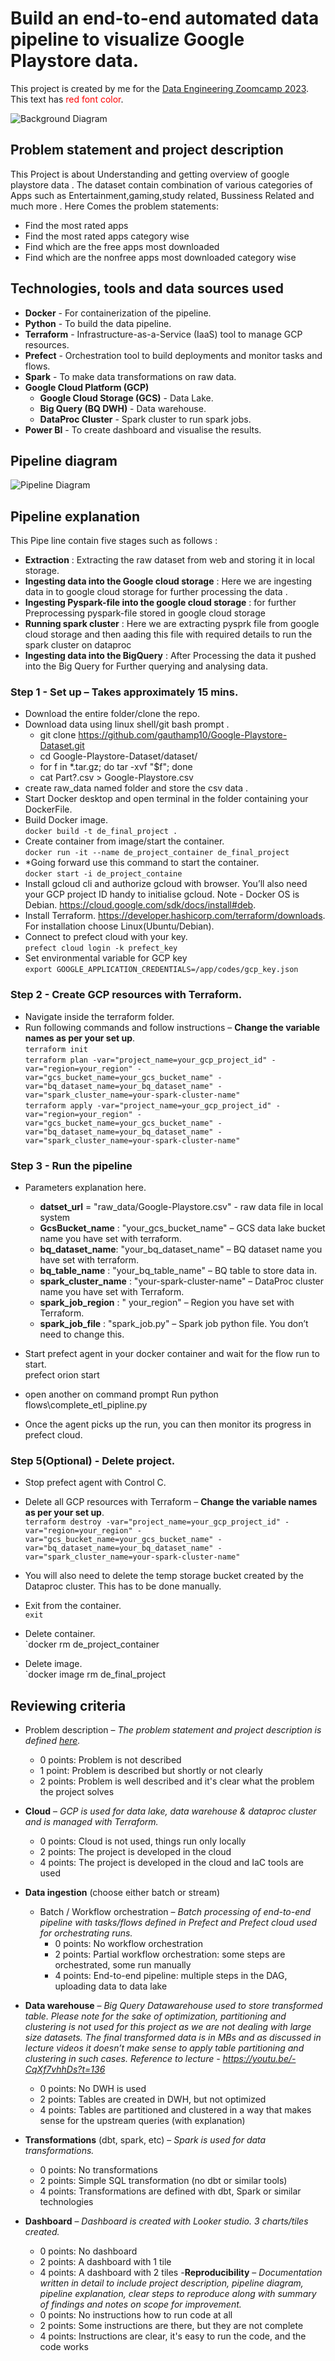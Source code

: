 # Build an end-to-end automated data pipeline to visualize Google Playstore data.
This project is created by me for the [Data Engineering Zoomcamp 2023](https://github.com/DataTalksClub/data-engineering-zoomcamp).  
This text has <span style="color: red;">red font color</span>.

![Background Diagram](https://github.com/prashantg6838/datatalk-final-project/blob/main/background%20image%20.JPG)

## Problem statement and project description
This Project is about Understanding and getting overview of google playstore data . The dataset contain combination of various categories of Apps such as Entertainment,gaming,study related,
Bussiness Related and much more . 
Here Comes the problem statements:
- Find the most rated apps
- Find the most rated apps category wise
- Find which are the free apps most downloaded
- Find which are the nonfree apps most downloaded category wise

## Technologies, tools and data sources used
- **Docker** - For containerization of the pipeline.
- **Python** - To build the data pipeline.
- **Terraform** - Infrastructure-as-a-Service (IaaS) tool to manage GCP resources.
- **Prefect** - Orchestration tool to build deployments and monitor tasks and flows.
- **Spark** - To make data transformations on raw data.
- **Google Cloud Platform (GCP)** 
  - **Google Cloud Storage (GCS)** - Data Lake. 
  - **Big Query (BQ DWH)** - Data warehouse.
  - **DataProc Cluster** - Spark cluster to run spark jobs. 
- **Power BI** - To create dashboard and visualise the results.

## Pipeline diagram
 
![Pipeline Diagram](https://github.com/prashantg6838/datatalk-final-project/blob/main/Data-talk-final-project-Diagram.jpg)


## Pipeline explanation
This Pipe line contain five stages such as follows : 
- **Extraction** : Extracting the raw dataset from web and storing it in local storage.
- **Ingesting data into the Google cloud storage** : Here we are ingesting data in to google cloud storage for further processing the data .
- **Ingesting Pyspark-file into the google cloud storage** : for further Preprocessing pyspark-file stored in google cloud storage
- **Running spark cluster** : Here we are extracting pysprk file from google cloud storage and then aading this file with required details to run the spark cluster on dataproc
- **Ingesting data into the BigQuery** : After Processing the data it pushed into the Big Query for Further querying and analysing data.

### Step 1 - Set up – Takes approximately 15 mins.  
- Download the entire folder/clone the repo. 
- Download data using linux shell/git bash prompt .
  - git clone https://github.com/gauthamp10/Google-Playstore-Dataset.git
  - cd Google-Playstore-Dataset/dataset/
  - for f in *.tar.gz; do tar -xvf "$f"; done
  - cat Part?.csv > Google-Playstore.csv
- create raw_data named folder and store the csv data .
- Start Docker desktop and open terminal in the folder containing your DockerFile.  
- Build Docker image.  
`docker build -t de_final_project .`  
- Create container from image/start the container.   
`docker run -it --name de_project_container de_final_project`  
- *Going forward use this command to start the container.  
`docker start -i de_project_containe`  
- Install gcloud cli and authorize gcloud with browser. You’ll also need your GCP project ID handy to initialise gcloud. Note - Docker OS is Debian. https://cloud.google.com/sdk/docs/install#deb.  
- Install Terraform. https://developer.hashicorp.com/terraform/downloads. For installation choose Linux(Ubuntu/Debian).
- Connect to prefect cloud with your key.  
`prefect cloud login -k prefect_key`  
- Set environmental variable for GCP key  
`export GOOGLE_APPLICATION_CREDENTIALS=/app/codes/gcp_key.json`

### Step 2 - Create GCP resources with Terraform.  
- Navigate inside the terraform folder.  
- Run following commands and follow instructions – **Change the variable names as per your set up**.  
`terraform init`    
`terraform plan -var="project_name=your_gcp_project_id" -var="region=your_region" -var="gcs_bucket_name=your_gcs_bucket_name" -var="bq_dataset_name=your_bq_dataset_name" -var="spark_cluster_name=your-spark-cluster-name"`    
`terraform apply -var="project_name=your_gcp_project_id" -var="region=your_region" -var="gcs_bucket_name=your_gcs_bucket_name" -var="bq_dataset_name=your_bq_dataset_name" -var="spark_cluster_name=your-spark-cluster-name"`    

### Step 3 - Run the pipeline  
- Parameters explanation here.
  - **datset_url** = "raw_data/Google-Playstore.csv" - raw data file in local system
  - **GcsBucket_name** : "your_gcs_bucket_name" – GCS data lake bucket name you have set with terraform.
  - **bq_dataset_name**: "your_bq_dataset_name" – BQ dataset name you have set with terraform.
  - **bq_table_name** : "your_bq_table_name" – BQ table to store data in.
  - **spark_cluster_name** : "your-spark-cluster-name" – DataProc cluster name you have set with Terraform.
  - **spark_job_region** : " your_region" – Region you have set with Terraform.
  - **spark_job_file** : "spark_job.py" – Spark job python file. You don’t need to change this.  

- Start prefect agent in your docker container and wait for the flow run to start.  
  prefect orion start
- open another on command prompt 
 Run python flows\complete_etl_pipline.py
- Once the agent picks up the run, you can then monitor its progress in prefect cloud.  

### Step 5(Optional) - Delete project.  
  
- Stop prefect agent with Control C.  
  
- Delete all GCP resources with Terraform – **Change the variable names as per your set up**.  
`terraform destroy -var="project_name=your_gcp_project_id" -var="region=your_region" -var="gcs_bucket_name=your_gcs_bucket_name" -var="bq_dataset_name=your_bq_dataset_name" -var="spark_cluster_name=your-spark-cluster-name"`    
  
- You will also need to delete the temp storage bucket created by the Dataproc cluster. This has to be done manually.   

- Exit from the container.  
`exit`  
  
- Delete container.   
`docker rm de_project_container  
  
- Delete image.  
`docker image rm de_final_project


## Reviewing criteria  
- Problem description – *The problem statement and project description is defined [here](#problem-statement-and-project-description).*  
  
  - 0 points: Problem is not described
  - 1 point: Problem is described but shortly or not clearly
  - 2 points: Problem is well described and it's clear what the problem the project solves    
- **Cloud** – *GCP is used for data lake, data warehouse & dataproc cluster and is managed with Terraform.*
  - 0 points: Cloud is not used, things run only locally
  - 2 points: The project is developed in the cloud
  - 4 points: The project is developed in the cloud and IaC tools are used  
- **Data ingestion** (choose either batch or stream)  
  - Batch / Workflow orchestration – *Batch processing of end-to-end pipeline with tasks/flows defined in Prefect and Prefect cloud used for orchestrating runs.*
    - 0 points: No workflow orchestration
    - 2 points: Partial workflow orchestration: some steps are orchestrated, some run manually
    - 4 points: End-to-end pipeline: multiple steps in the DAG, uploading data to data lake
- **Data warehouse** – *Big Query Datawarehouse used to store transformed table. Please note for the sake of optimization, partitioning and clustering is not used for this project as we are not dealing with large size datasets. The final transformed data is in MBs and as discussed in lecture videos it doesn’t make sense to apply table partitioning and clustering in such cases. Reference to lecture - https://youtu.be/-CqXf7vhhDs?t=136*
  - 0 points: No DWH is used
  - 2 points: Tables are created in DWH, but not optimized
  - 4 points: Tables are partitioned and clustered in a way that makes sense for the upstream queries (with explanation)
- **Transformations** (dbt, spark, etc) – *Spark is used for data transformations.*
  - 0 points: No transformations
  - 2 points: Simple SQL transformation (no dbt or similar tools)
  - 4 points: Transformations are defined with dbt, Spark or similar technologies
- **Dashboard** – *Dashboard is created with Looker studio. 3 charts/tiles created.*
  - 0 points: No dashboard
  - 2 points: A dashboard with 1 tile
  - 4 points: A dashboard with 2 tiles
-**Reproducibility** – *Documentation written in detail to include project description, pipeline diagram, pipeline explanation, clear steps to reproduce along with summary of findings and notes on scope for improvement.*
  - 0 points: No instructions how to run code at all
  - 2 points: Some instructions are there, but they are not complete
  - 4 points: Instructions are clear, it's easy to run the code, and the code works
